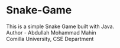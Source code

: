 # Snake-Game
This is a simple Snake Game built with Java.
<br>
Author - Abdullah Mohammad Mahin
<br>
Comilla University, CSE Department
